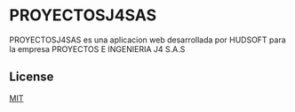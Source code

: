 # PROYECTOSJ4SAS

PROYECTOSJ4SAS es una aplicacion web desarrollada por HUDSOFT para la empresa PROYECTOS E INGENIERIA J4 S.A.S


## License
[MIT](https://choosealicense.com/licenses/mit/)